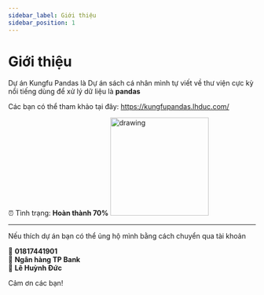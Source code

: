 ```yaml
---
sidebar_label: Giới thiệu
sidebar_position: 1
---
```


# Giới thiệu

Dự án Kungfu Pandas là Dự án sách cá nhân mình tự viết về thư viện cực kỳ nổi tiếng dùng để xử lý dữ liệu là **pandas**

Các bạn có thể tham khảo tại đây: https://kungfupandas.lhduc.com/

⏰ Tình trạng: **Hoàn thành 70%**
<img src="https://kungfupandas.lhduc.com/images/index/cover.jpg" alt="drawing" width="200"/>

----

Nếu thích dự án bạn có thể ủng hộ mình bằng cách chuyển qua tài khoản

**🏦** **01817441901**\
**🏦** **Ngân hàng TP Bank**\
**🏦** **Lê Huỳnh Đức**

Cảm ơn các bạn!


